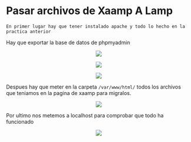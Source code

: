 # Pasar archivos de Xaamp A Lamp 


```En primer lugar hay que tener instalado apache y todo lo hecho en la practica anterior```

Hay que exportar la base de datos de phpmyadmin
<p align="center"><img src="img/1.png"/><p/>
<p align="center"><img src="img/2.png"/><p/>
<p align="center"><img src="img/3.png"/><p/>

Despues hay que meter en la carpeta ```/var/www/html/``` todos los archivos que teniamos en la pagina de xaamp para migralos.

<p align="center"><img src="./img/4.png"/><p/>

Por ultimo nos metemos a localhost para comprobar que todo ha funcionado

<p align="center"><img src="./img/5.png"/><p/>


